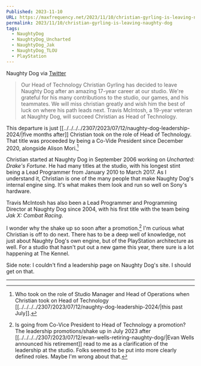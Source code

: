 ```yaml
---
Published: 2023-11-10
URL: https://maxfrequency.net/2023/11/10/christian-gyrling-is-leaving-naughty-dog
permalink: 2023/11/10/christian-gyrling-is-leaving-naughty-dog
tags:
  - NaughtyDog
  - NaughtyDog_Uncharted
  - NaughtyDog_Jak
  - NaughtyDog_TLOU
  - PlayStation
---
```

Naughty Dog via [Twitter](https://x.com/Naughty_Dog/status/1723037844149616645)

> Our Head of Technology Christian Gyrling has decided to leave Naughty Dog after an amazing 17-year career at our studio. We're grateful for his many contributions to the studio, our games, and his teammates. We will miss christian greatly and wish him the best of luck on where his path leads next. Travis McIntosh, a 19-year veteran at Naughty Dog, will succeed Christian as Head of Technology.

This departure is just [[../../../../2307/2023/07/12/naughty-dog-leadership-2024/|five months after]] Christian took on the role of Head of Technology. That title was proceeded by being a Co-Vide President since December 2020, alongside Alison Mori.[^1] 

Christian started at Naughty Dog in September 2006 working on *Uncharted: Drake's Fortune*. He had many titles at the studio, with his longest stint being a Lead Programmer from January 2010 to March 2017. As I understand it, Christian is one of the many people that make Naughty Dog's internal engine sing. It's what makes them look and run so well on Sony's hardware. 

Travis McIntosh has also been a Lead Programmer and Programming Director at Naughty Dog since 2004, with his first title with the team being *Jak X: Combat Racing*.

I wonder why the shake up so soon after a promotion.[^2] I'm curious what Christian is off to do next. There has to be a deep well of knowledge, not just about Naughty Dog's own engine, but of the PlayStation architecture as well. For a studio that hasn't put out a new game this year, there sure is a lot happening at The Kennel.

Side note: I couldn't find a leadership page on Naughty Dog's site. I should get on that. 

---
[^1]: Who took on the role of Studio Manager and Head of Operations when Christian took on Head of Technology [[../../../../2307/2023/07/12/naughty-dog-leadership-2024/|this past July]].

[^2]: Is going from Co-Vice President to Head of Technology a promotion? The leadership promotions/shake up in July 2023 after [[../../../../2307/2023/07/12/evan-wells-retiring-naughty-dog/|Evan Wells announced his retirement]] read to me as a clarification of the leadership at the studio. Folks seemed to be put into more clearly defined roles. Maybe I'm wrong about that.